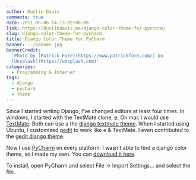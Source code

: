 ```yaml
---
author: Dustin Davis
comments: true
date: 2011-06-06 14:13:02+00:00
link: https://dustindavis.me/django-color-theme-for-pycharm/
slug: django-color-theme-for-pycharm
title: Django Color Theme for PyCharm
banner: ../banner.jpg
bannerCredit:
  'Photo by [Patrick Fore](https://www.patrickfore.com/) on
  [Unsplash](https://unsplash.com)'
categories:
  - Programming & Internet
tags:
  - django
  - pycharm
  - theme
---
```


Since I started writing Django, I've changed editors at least four times. In
windows, I started with the TextMate clone, [e](http://e-texteditor.com/). On
mac I would use [TextMate](http://macromates.com/). Both can use a the
[django textmate theme](https://code.djangoproject.com/wiki/TextMate). When I
started using Ubuntu, I customized [gedit](http://projects.gnome.org/gedit/) to
work like e & TextMate. I even contributed to the
[gedit django theme](https://code.djangoproject.com/wiki/gedit).

Now I use [PyCharm](http://www.jetbrains.com/pycharm/) on every platform. I
wasn't able to find a django color theme, so I made my own. You can
[download it here](https://www.dropbox.com/s/e1udjf59la1agkm/pycharm-django.jar?dl=0).

To install, open PyCharm and select File -> Import Settings... and select the
file.
